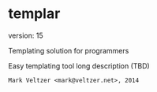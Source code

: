templar
=======

version: 15

Templating solution for programmers

Easy templating tool long description (TBD)

	Mark Veltzer <mark@veltzer.net>, 2014
